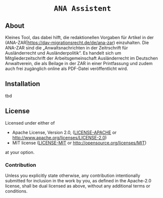 <div align="center">

  <h1><code>ANA Assistent</code></h1>

</div>

## About

Kleines Tool, das dabei hilft, die redaktionellen Vorgaben für Artikel in der (ANA-ZAR|https://dav-migrationsrecht.de/de/ana-zar) einzuhalten. Die ANA-ZAR sind die „Anwaltsnachrichten in der Zeitrschrift für Ausländerrecht und Ausländerpolitik“. Es handelt sich um Mitgliederzeitschrift der Arbeitsgemeinschaft Ausländerrecht im Deutschen Anwaltverein, die als Beilage in der ZAR in einer Printfassung und zudem auch frei zugänglich online als PDF-Datei veröffentlicht wird.

## Installation

tbd

## License

Licensed under either of

* Apache License, Version 2.0, ([LICENSE-APACHE](LICENSE-APACHE) or http://www.apache.org/licenses/LICENSE-2.0)
* MIT license ([LICENSE-MIT](LICENSE-MIT) or http://opensource.org/licenses/MIT)

at your option.

### Contribution

Unless you explicitly state otherwise, any contribution intentionally
submitted for inclusion in the work by you, as defined in the Apache-2.0
license, shall be dual licensed as above, without any additional terms or
conditions.

